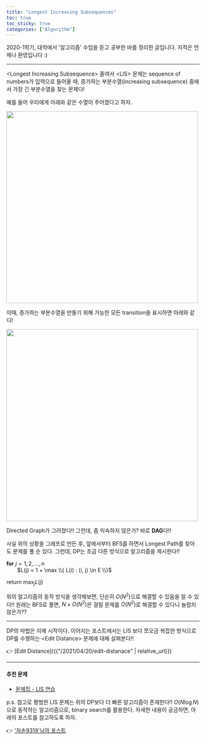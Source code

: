 ```yaml
---
title: "Longest Increasing Subsequences"
toc: true
toc_sticky: true
categories: ["Algorithm"]
---
```



2020-1학기, 대학에서 '알고리즘' 수업을 듣고 공부한 바를 정리한 글입니다. 지적은 언제나 환영입니다 :)

<hr/>

\<Longest Increasing Subsequence\> 줄여서 \<LIS\> 문제는 sequence of numbers가 입력으로 들어올 때, 증가하는 부분수열(increasing subsequence) 중에서 가장 긴 부분수열을 찾는 문제다!

예를 들어 우리에게 아래와 같은 수열이 주어졌다고 하자.

<div class="img-wrapper">
  <img src="{{ "/images/computer-science/algorithm/LIS-1.png" | relative_url }}" width="500px">
</div>

이때, 증가하는 부분수열을 만들기 위해 가능한 모든 transition을 표시하면 아래와 같다!

<div class="img-wrapper">
  <img src="{{ "/images/computer-science/algorithm/LIS-2.png" | relative_url }}" width="500px">
</div>

Directed Graph가 그려졌다!! 그런데, 좀 익숙하지 않은가? 바로 **DAG**다!!

사실 위의 상황을 그래프로 만든 후, 앞에서부터 BFS를 하면서 Longest Path를 찾아도 문제를 풀 순 있다. 그런데, DP는 조금 다른 방식으로 알고리즘을 제시한다!!



<div class="math-statement" markdown="1">

**for** $j=1, 2, \dots, n$<br/>
&emsp;&emsp;$L(j) = 1 + \max \\{ L(i) : (i, j) \in E \\}$

return $\max_j L(j)$

</div>

위의 알고리즘의 동작 방식을 생각해보면, 단순히 $O(N^2)$으로 해결할 수 있음을 알 수 있다!! 원래는 BFS로 풀면, $N\times O(N^2)$은 걸릴 문제를 $O(N^2)$로 해결할 수 있다니 놀랍지 않은가??

<hr/>

DP의 마법은 이제 시작이다. 이어지는 포스트에서는 LIS 보다 쪼오금 복잡한 방식으로 DP를 수행하는 \<Edit Distance\> 문제에 대해 살펴본다!!

👉 [Edit Distance]({{"/2021/04/20/edit-distanace" | relative_url}})

<hr/>

#### 추천 문제
- [문제집 - LIS 연습](https://www.acmicpc.net/workbook/view/1911)

p.s. 참고로 평범한 LIS 문제는 위의 DP보다 더 빠른 알고리즘이 존재한다!! $O(N \log N)$으로 동작하는 알고리즘으로, binary search를 활용한다. 자세한 내용이 궁금하면, 아래의 포스트를 참고하도록 하자.

👉 ['자손9319'님의 포스트](https://jason9319.tistory.com/113)